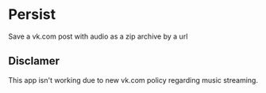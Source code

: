 # Persist
Save a vk.com post with audio as a zip archive by a url

## Disclamer

This app isn't working due to new vk.com policy regarding music streaming.
